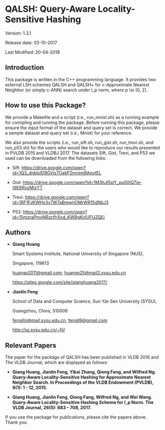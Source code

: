 # QALSH: Query-Aware Locality-Sensitive Hashing

Version: 1.3.1

Release date: 03-10-2017

Last Modified: 20-04-2018


Introduction
--------

This package is written in the C++ programming language. It provides two 
external LSH schemes QALSH and QALSH+ for c-Approximate Nearest Neighbor 
(or simply c-ANN) search under l_p norm, where p \in (0, 2].


How to use this Package?
--------

We provide a Makefile and a script (i.e., run_mnist.sh) as a running example 
for comipling and running the package. Before running this package, please 
ensure the input format of the dataset and query set is correct. We provide 
a sample dataset and query set (i.e., Mnist) for your reference.

We also provide the scripts (i.e., run_sift.sh, run_gist.sh, run_trevi.sh, 
and run_p53.sh) for the users who would like to reproduce our results presented 
in PVLDB 2015 and VLDBJ 2017. The datasets Sift, Gist, Trevi, and P53 we used 
can be downloaded from the following links:

* Sift: https://drive.google.com/open?id=1Q3_dnblolD9GVis7OakP2mrqmBApytEL

* Gist: https://drive.google.com/open?id=1M3hJl5slY_pu50IQ7ie-t9E6RvzMizYT

* Trevi: https://drive.google.com/open?id=1RF1FJKWHv3y7W7aBrewnOMrWR15dNbJ3

* P53: https://drive.google.com/open?id=15mzraPmxNRzcfhXsd_KWBgKclUFUZQEj


Authors
--------

* **Qiang Huang**

  Smart Systems Institute, National University of Singapore (NUS),
  
  Singapore, 119613 
  
  huangq2011@gmail.com, huangq25@mail2.sysu.edu.cn
  
  https://sites.google.com/site/qianghuang2017/
  

* **Jianlin Feng**

  School of Data and Computer Science, Sun Yat-Sen University (SYSU),
  
  Guangzhou, China, 510006
  
  fengjlin@mail.sysu.edu.cn, fengjl9@gmail.com
  
  http://ss.sysu.edu.cn/~fjl/


Relevant Papers
--------

The paper for the package of QALSH has been published in VLDB 2016 and The VLDB 
Journal, which are displayed as follows:

* **Qiang Huang, Jianlin Feng, Yikai Zhang, Qiong Fang, and Wilfred Ng. Query-Aware
Locality-Sensitive Hashing for Approximate Nearest Neighbor Search. In 
Proceedings of the VLDB Endowment (PVLDB), 9(1): 1 - 12, 2015.**

* **Qiang Huang, Jianlin Feng, Qiong Fang, Wilfred Ng, and Wei Wang. Query-Aware 
Locality-Sensitive Hashing Scheme for l_p Norm. The VLDB Journal, 26(5): 683 – 
708, 2017.**

If you use the package for publications, please cite the papers above. Thank you.

